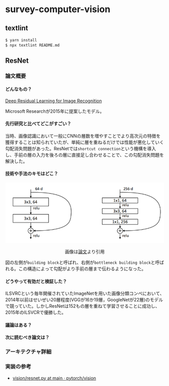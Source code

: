 # survey-computer-vision

## textlint

```shell
$ yarn install
$ npx textlint README.md
```

## ResNet

### 論文概要

#### どんなもの？
[Deep Residual Learning for Image Recognition](https://arxiv.org/abs/1512.03385)

Microsoft Researchが2015年に提案したモデル。

#### 先行研究と比べてどこがすごい？

当時、画像認識において一般にCNNの層数を増やすことでより高次元の特徴を獲得することは知られていたが、単純に層を重ねるだけでは性能が悪化していく勾配消失問題があった。ResNetでは`shortcut connection`という機構を導入し、手前の層の入力を後ろの層に直接足し合わせることで、この勾配消失問題を解決した。

#### 技術や手法のキモはどこ？

![](./images/resnet_shortcut-connection.png)

<p style="text-align: center;">画像は<a href="https://arxiv.org/pdf/1512.03385.pdf" target="blank_">論文</a>より引用</p>

図の左側が`building block`と呼ばれ、右側が`bottleneck building block`と呼ばれる。この構造によって勾配がより手前の層まで伝わるようになった。

#### どうやって有効だと検証した？
ILSVRCという毎年開催されていたImageNetを用いた画像分類コンペにおいて、2014年以前はせいぜい20層程度(VGGが16か19層，GoogleNetが22層)のモデルで競っていた。しかしResNetは152もの層を重ねて学習させることに成功し、2015年のILSVCRで優勝した。

#### 議論はある？

#### 次に読むべき論文は？

### アーキテクチャ詳細

### 実装の参考

- [vision/resnet.py at main · pytorch/vision](https://github.com/pytorch/vision/blob/main/torchvision/models/resnet.py)
